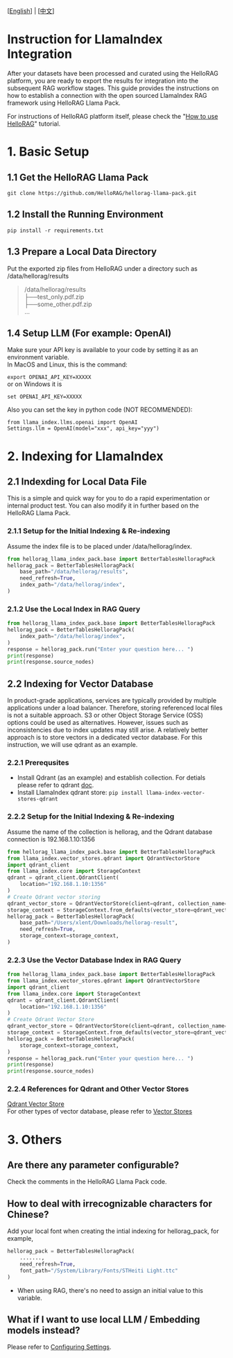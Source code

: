 [[English](https://github.com/HelloRAG/hellorag-llama-pack)] |  [[中文](https://github.com/HelloRAG/hellorag-llama-pack/blob/main/README_CN.md)]
# Instruction for LlamaIndex Integration

After your datasets have been processed and curated using the HelloRAG platform, you are ready to export the results for integration into the subsequent RAG workflow stages. This guide provides the instructions on how to establish a connection with the open sourced LlamaIndex RAG framework using HelloRAG Llama Pack. 

For instructions of HelloRAG platform itself, please check the "[How to use HelloRAG](https://hellorag.ai/tutorial)" tutorial.

# 1. Basic Setup
## 1.1 Get the HelloRAG Llama Pack
```git clone https://github.com/HelloRAG/hellorag-llama-pack.git```

## 1.2 Install the Running Environment
```pip install -r requirements.txt  ```

## 1.3 Prepare a Local Data Directory
Put the exported zip files from HelloRAG under a directory such as /data/hellorag/results 
>/data/hellorag/results  
> ├──test_only.pdf.zip  
> ├──some_other.pdf.zip  
> ...

## 1.4 Setup LLM (For example: OpenAI)
Make sure your API key is available to your code by setting it as an environment variable.   
In MacOS and Linux, this is the command:

```export OPENAI_API_KEY=XXXXX```  
or on Windows it is

```set OPENAI_API_KEY=XXXXX```

Also you can set the key in python code (NOT RECOMMENDED):


```
from llama_index.llms.openai import OpenAI
Settings.llm = OpenAI(model="xxx", api_key="yyy")
```

# 2. Indexing for LlamaIndex

## 2.1 Indexding for Local Data File

This is a simple and quick way for you to do a rapid experimentation or internal product test. You can also modify it in further based on the HelloRAG Llama Pack. 

### 2.1.1 Setup for the Initial Indexing & Re-indexing

Assume the index file is to be placed under /data/hellorag/index.
```python
from hellorag_llama_index_pack.base import BetterTablesHelloragPack
hellorag_pack = BetterTablesHelloragPack(
    base_path="/data/hellorag/results",
    need_refresh=True,
    index_path="/data/hellorag/index",
)
```

### 2.1.2 Use the Local Index in RAG Query 

```python
from hellorag_llama_index_pack.base import BetterTablesHelloragPack
hellorag_pack = BetterTablesHelloragPack(
    index_path="/data/hellorag/index",
)
response = hellorag_pack.run("Enter your question here... ")
print(response)
print(response.source_nodes)
```

## 2.2 Indexing for Vector Database

In product-grade applications, services are typically provided by multiple applications under a load balancer. Therefore, storing referenced local files is not a suitable approach. S3 or other Object Storage Service (OSS) options could be used as alternatives. However, issues such as inconsistencies due to index updates may still arise. A relatively better approach is to store vectors in a dedicated vector database. For this instruction, we will use qdrant as an example.

### 2.2.1 Prerequsites
* Install Qdrant (as an example) and establish collection. For detials please refer to qdrant [doc](https://qdrant.tech/documentation/). 
* Install LlamaIndex qdrant store: ```pip install llama-index-vector-stores-qdrant```

### 2.2.2 Setup for the Initial Indexing & Re-indexing

Assume the name of the collection is hellorag, and the Qdrant database connection is 192.168.1.10:1356 
```python
from hellorag_llama_index_pack.base import BetterTablesHelloragPack
from llama_index.vector_stores.qdrant import QdrantVectorStore
import qdrant_client
from llama_index.core import StorageContext
qdrant = qdrant_client.QdrantClient(
    location="192.168.1.10:1356"
)
# Create Qdrant vector storing
qdrant_vector_store = QdrantVectorStore(client=qdrant, collection_name="hellorag")
storage_context = StorageContext.from_defaults(vector_store=qdrant_vector_store)
hellorag_pack = BetterTablesHelloragPack(
    base_path="/Users/xlent/Downloads/hellorag-result",
    need_refresh=True,
    storage_context=storage_context,
)
```
### 2.2.3 Use the Vector Database Index in RAG Query 
```python
from hellorag_llama_index_pack.base import BetterTablesHelloragPack
from llama_index.vector_stores.qdrant import QdrantVectorStore
import qdrant_client
from llama_index.core import StorageContext
qdrant = qdrant_client.QdrantClient(
    location="192.168.1.10:1356"
)
# Create Qdrant Vector Store
qdrant_vector_store = QdrantVectorStore(client=qdrant, collection_name="hellorag")
storage_context = StorageContext.from_defaults(vector_store=qdrant_vector_store)
hellorag_pack = BetterTablesHelloragPack(
    storage_context=storage_context,
)
response = hellorag_pack.run("Enter your question here... ")
print(response)
print(response.source_nodes)
```

### 2.2.4 References for Qdrant and Other Vector Stores

[Qdrant Vector Store](https://docs.llamaindex.ai/en/stable/examples/vector_stores/QdrantIndexDemo.html)  
For other types of vector database, please refer to [Vector Stores](https://docs.llamaindex.ai/en/stable/module_guides/storing/vector_stores.html)

# 3. Others
## Are there any parameter configurable? 
Check the comments in the HelloRAG Llama Pack code.  

## How to deal with irrecognizable characters for Chinese?
Add your local font when creating the intial indexing for hellorag_pack, for example,  
```python
hellorag_pack = BetterTablesHelloragPack(
    .......,
    need_refresh=True,
    font_path="/System/Library/Fonts/STHeiti Light.ttc"
)
```
* When using RAG, there's no need to assign an initial value to this variable.

## What if I want to use local LLM / Embedding models instead?
Please refer to [Configuring Settings](https://docs.llamaindex.ai/en/stable/module_guides/supporting_modules/settings.html).

